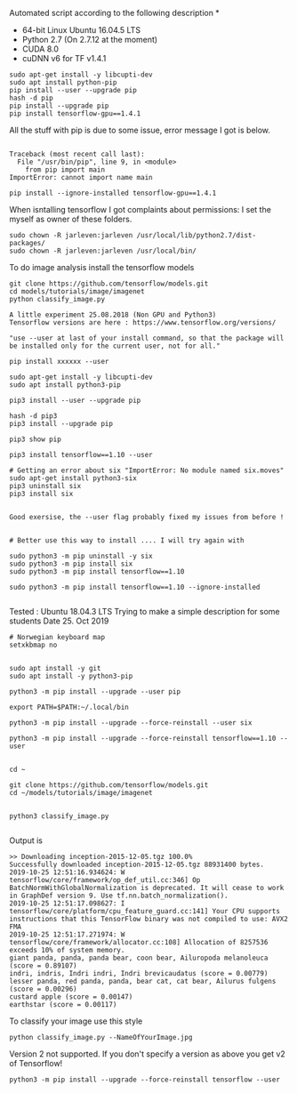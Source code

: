 Automated script according to the following description
 * 
 
 
 * 64-bit Linux Ubuntu 16.04.5 LTS
 * Python 2.7 (On 2.7.12 at the moment)
 * CUDA 8.0 
 * cuDNN v6 for TF v1.4.1


```
sudo apt-get install -y libcupti-dev
sudo apt install python-pip
pip install --user --upgrade pip
hash -d pip
pip install --upgrade pip
pip install tensorflow-gpu==1.4.1
```


All the stuff with pip is due to some issue, error message I got is below.
```

Traceback (most recent call last):
  File "/usr/bin/pip", line 9, in <module>
    from pip import main
ImportError: cannot import name main

pip install --ignore-installed tensorflow-gpu==1.4.1
```

When isntalling tensorflow I got complaints about permissions:
I set the myself as owner of these folders.
```
sudo chown -R jarleven:jarleven /usr/local/lib/python2.7/dist-packages/
sudo chown -R jarleven:jarleven /usr/local/bin/
```

To do image analysis install the tensorflow models
```
git clone https://github.com/tensorflow/models.git
cd models/tutorials/image/imagenet
python classify_image.py
```


```
A little experiment 25.08.2018 (Non GPU and Python3)
Tensorflow versions are here : https://www.tensorflow.org/versions/

"use --user at last of your install command, so that the package will be installed only for the current user, not for all."

pip install xxxxxx --user

sudo apt-get install -y libcupti-dev
sudo apt install python3-pip

pip3 install --user --upgrade pip

hash -d pip3
pip3 install --upgrade pip

pip3 show pip

pip3 install tensorflow==1.10 --user

# Getting an error about six "ImportError: No module named six.moves"
sudo apt-get install python3-six
pip3 uninstall six
pip3 install six


Good exersise, the --user flag probably fixed my issues from before !


# Better use this way to install .... I will try again with 

sudo python3 -m pip uninstall -y six
sudo python3 -m pip install six
sudo python3 -m pip install tensorflow==1.10

sudo python3 -m pip install tensorflow==1.10 --ignore-installed


```

Tested : Ubuntu 18.04.3 LTS
Trying to make a simple description for some students
Date 25. Oct 2019
```
# Norwegian keyboard map
setxkbmap no


sudo apt install -y git
sudo apt install -y python3-pip

python3 -m pip install --upgrade --user pip 

export PATH=$PATH:~/.local/bin

python3 -m pip install --upgrade --force-reinstall --user six

python3 -m pip install --upgrade --force-reinstall tensorflow==1.10 --user


cd ~

git clone https://github.com/tensorflow/models.git
cd ~/models/tutorials/image/imagenet


python3 classify_image.py


```

Output is 
```
>> Downloading inception-2015-12-05.tgz 100.0%
Successfully downloaded inception-2015-12-05.tgz 88931400 bytes.
2019-10-25 12:51:16.934624: W tensorflow/core/framework/op_def_util.cc:346] Op BatchNormWithGlobalNormalization is deprecated. It will cease to work in GraphDef version 9. Use tf.nn.batch_normalization().
2019-10-25 12:51:17.098627: I tensorflow/core/platform/cpu_feature_guard.cc:141] Your CPU supports instructions that this TensorFlow binary was not compiled to use: AVX2 FMA
2019-10-25 12:51:17.271974: W tensorflow/core/framework/allocator.cc:108] Allocation of 8257536 exceeds 10% of system memory.
giant panda, panda, panda bear, coon bear, Ailuropoda melanoleuca (score = 0.89107)
indri, indris, Indri indri, Indri brevicaudatus (score = 0.00779)
lesser panda, red panda, panda, bear cat, cat bear, Ailurus fulgens (score = 0.00296)
custard apple (score = 0.00147)
earthstar (score = 0.00117)
```

To classify your image use this style
```
python classify_image.py --NameOfYourImage.jpg
```



 Version 2 not supported. If you don't specify a version as above you get v2 of Tensorflow!
```
python3 -m pip install --upgrade --force-reinstall tensorflow --user
```








